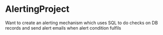 # AlertingProject
Want to create an alerting mechanism which uses SQL to do checks on DB records and send alert emails when alert condition fulfils
